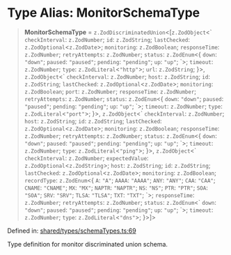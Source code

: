 # Type Alias: MonitorSchemaType

> **MonitorSchemaType** = `z.ZodDiscriminatedUnion`\<\[`z.ZodObject`\<\` `checkInterval`: `z.ZodNumber`; `id`: `z.ZodString`; `lastChecked`: `z.ZodOptional`\<`z.ZodDate`\>; `monitoring`: `z.ZodBoolean`; `responseTime`: `z.ZodNumber`; `retryAttempts`: `z.ZodNumber`; `status`: `z.ZodEnum`\<\{ `down`: `"down"`; `paused`: `"paused"`; `pending`: `"pending"`; `up`: `"up"`; \`\>; `timeout`: `z.ZodNumber`; `type`: `z.ZodLiteral`\<`"http"`\>; `url`: `z.ZodString`; \}\>, `z.ZodObject`\<\` `checkInterval`: `z.ZodNumber`; `host`: `z.ZodString`; `id`: `z.ZodString`; `lastChecked`: `z.ZodOptional`\<`z.ZodDate`\>; `monitoring`: `z.ZodBoolean`; `port`: `z.ZodNumber`; `responseTime`: `z.ZodNumber`; `retryAttempts`: `z.ZodNumber`; `status`: `z.ZodEnum`\<\{ `down`: `"down"`; `paused`: `"paused"`; `pending`: `"pending"`; `up`: `"up"`; \`\>; `timeout`: `z.ZodNumber`; `type`: `z.ZodLiteral`\<`"port"`\>; \}\>, `z.ZodObject`\<\` `checkInterval`: `z.ZodNumber`; `host`: `z.ZodString`; `id`: `z.ZodString`; `lastChecked`: `z.ZodOptional`\<`z.ZodDate`\>; `monitoring`: `z.ZodBoolean`; `responseTime`: `z.ZodNumber`; `retryAttempts`: `z.ZodNumber`; `status`: `z.ZodEnum`\<\{ `down`: `"down"`; `paused`: `"paused"`; `pending`: `"pending"`; `up`: `"up"`; \`\>; `timeout`: `z.ZodNumber`; `type`: `z.ZodLiteral`\<`"ping"`\>; \}\>, `z.ZodObject`\<\` `checkInterval`: `z.ZodNumber`; `expectedValue`: `z.ZodOptional`\<`z.ZodString`\>; `host`: `z.ZodString`; `id`: `z.ZodString`; `lastChecked`: `z.ZodOptional`\<`z.ZodDate`\>; `monitoring`: `z.ZodBoolean`; `recordType`: `z.ZodEnum`\<\{ `A`: `"A"`; `AAAA`: `"AAAA"`; `ANY`: `"ANY"`; `CAA`: `"CAA"`; `CNAME`: `"CNAME"`; `MX`: `"MX"`; `NAPTR`: `"NAPTR"`; `NS`: `"NS"`; `PTR`: `"PTR"`; `SOA`: `"SOA"`; `SRV`: `"SRV"`; `TLSA`: `"TLSA"`; `TXT`: `"TXT"`; \`\>; `responseTime`: `z.ZodNumber`; `retryAttempts`: `z.ZodNumber`; `status`: `z.ZodEnum`\<\` `down`: `"down"`; `paused`: `"paused"`; `pending`: `"pending"`; `up`: `"up"`; \`\>; `timeout`: `z.ZodNumber`; `type`: `z.ZodLiteral`\<`"dns"`\>; \}\>\]\>

Defined in: [shared/types/schemaTypes.ts:69](https://github.com/Nick2bad4u/Uptime-Watcher/blob/main/shared/types/schemaTypes.ts#L69)

Type definition for monitor discriminated union schema.
